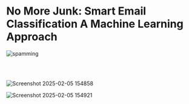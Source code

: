 <h1> No More Junk: Smart Email Classification A Machine Learning Approach </h1>

![spamming](https://github.com/user-attachments/assets/1c835c39-f1f0-4bb7-9554-640d5aba27d4)

<br>
<br>
  
![Screenshot 2025-02-05 154858](https://github.com/user-attachments/assets/36a27705-f2a3-4a89-9e9f-a018062eacf0)

![Screenshot 2025-02-05 154921](https://github.com/user-attachments/assets/6e76a810-1ab8-4fcb-bbfc-3e15ab083a80)
